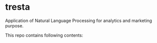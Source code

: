 # tresta

Application of Natural Language Processing for analytics and marketing purpose.

This repo contains following contents:

